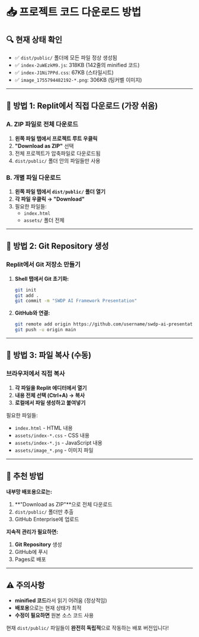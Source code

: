 # 📥 프로젝트 코드 다운로드 방법

## 🔍 현재 상태 확인
- ✅ `dist/public/` 폴더에 모든 파일 정상 생성됨
- ✅ `index-2uWEzkM9.js`: 318KB (142줄의 minified 코드)  
- ✅ `index-J1Ni7PPd.css`: 67KB (스타일시트)
- ✅ `image_1755794482192-*.png`: 306KB (팅커벨 이미지)

---

## 🚀 방법 1: Replit에서 직접 다운로드 (가장 쉬움)

### A. ZIP 파일로 전체 다운로드
1. **왼쪽 파일 탭에서 프로젝트 루트 우클릭**
2. **"Download as ZIP"** 선택
3. 전체 프로젝트가 압축파일로 다운로드됨
4. `dist/public/` 폴더 안의 파일들만 사용

### B. 개별 파일 다운로드  
1. **왼쪽 파일 탭에서 `dist/public/` 폴더 열기**
2. **각 파일 우클릭 → "Download"**
3. 필요한 파일들:
   - `index.html`
   - `assets/` 폴더 전체

---

## 💾 방법 2: Git Repository 생성

### Replit에서 Git 저장소 만들기
1. **Shell 탭에서 Git 초기화:**
   ```bash
   git init
   git add .
   git commit -m "SWDP AI Framework Presentation"
   ```

2. **GitHub와 연결:**
   ```bash
   git remote add origin https://github.com/username/swdp-ai-presentation.git
   git push -u origin main
   ```

---

## 📂 방법 3: 파일 복사 (수동)

### 브라우저에서 직접 복사
1. **각 파일을 Replit 에디터에서 열기**
2. **내용 전체 선택 (Ctrl+A) → 복사**
3. **로컬에서 파일 생성하고 붙여넣기**

필요한 파일들:
- `index.html` - HTML 내용
- `assets/index-*.css` - CSS 내용  
- `assets/index-*.js` - JavaScript 내용
- `assets/image_*.png` - 이미지 파일

---

## 🎯 추천 방법

**내부망 배포용으로는:**
1. **"Download as ZIP"**으로 전체 다운로드 
2. `dist/public/` 폴더만 추출
3. GitHub Enterprise에 업로드

**지속적 관리가 필요하면:**
1. **Git Repository** 생성
2. GitHub에 푸시
3. Pages로 배포

---

## ⚠️ 주의사항

- **minified 코드**라서 읽기 어려움 (정상적임)
- **배포용**으로는 현재 상태가 최적
- **수정이 필요하면** 원본 소스 코드 사용

현재 `dist/public/` 파일들이 **완전히 독립적**으로 작동하는 배포 버전입니다!